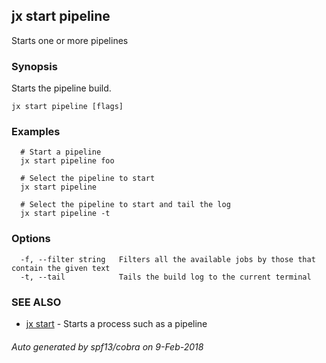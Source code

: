 ## jx start pipeline

Starts one or more pipelines

### Synopsis


Starts the pipeline build.

```
jx start pipeline [flags]
```

### Examples

```
  # Start a pipeline
  jx start pipeline foo
  
  # Select the pipeline to start
  jx start pipeline
  
  # Select the pipeline to start and tail the log
  jx start pipeline -t
```

### Options

```
  -f, --filter string   Filters all the available jobs by those that contain the given text
  -t, --tail            Tails the build log to the current terminal
```

### SEE ALSO
* [jx start](jx_start.md)	 - Starts a process such as a pipeline

###### Auto generated by spf13/cobra on 9-Feb-2018
